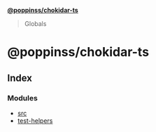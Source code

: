**[@poppinss/chokidar-ts](README.md)**

> Globals

# @poppinss/chokidar-ts

## Index

### Modules

* [src](modules/src.md)
* [test-helpers](modules/test_helpers.md)
